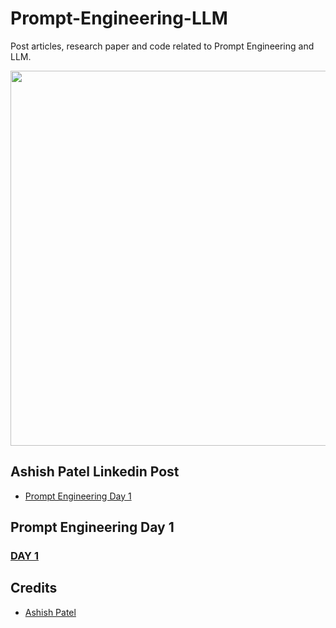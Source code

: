 # Prompt-Engineering-LLM
Post articles, research paper and code related to Prompt Engineering and LLM.

<p align="center"><img width="600" src="https://www.xiaoluboke.com/wp-content/uploads/2023/03/prompt-engineering.jpg">

## Ashish Patel Linkedin Post

- [Prompt Engineering Day 1](prompt-engineering)


## Prompt Engineering Day 1

### [DAY 1](https://www.linkedin.com/posts/ashishpatel2604_promptengineering-largelanguagemodels-artificialintelligence-activity-7043442871990951937-NebM?utm_source=share&utm_medium=member_desktop)






## Credits
- [Ashish Patel](https://github.com/ashishpatel26)
